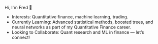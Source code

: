 Hi, I'm Fred 👋
- Interests: Quantitative finance, machine learning, trading.
- Currently Learning: Advanced statistical methods, boosted trees, and neural networks as part of my Quantitative Finance career.
- Looking to Collaborate: Quant research and ML in finance — let’s connect!
